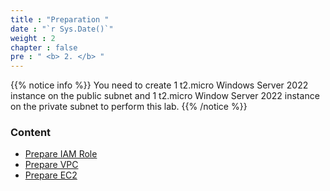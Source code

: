 ```yaml
---
title : "Preparation "
date : "`r Sys.Date()`"
weight : 2
chapter : false
pre : " <b> 2. </b> "
---
```


{{% notice info %}}
You need to create 1 t2.micro Windows Server 2022 instance on the public subnet and 1 t2.micro Window Server 2022 instance on the private subnet to perform this lab.
{{% /notice %}}

### Content
  - [Prepare IAM Role](2.1-create-iam-role/)
  - [Prepare VPC](2.2-create-vpc/)
  - [Prepare EC2](2.3-create-ec2/)